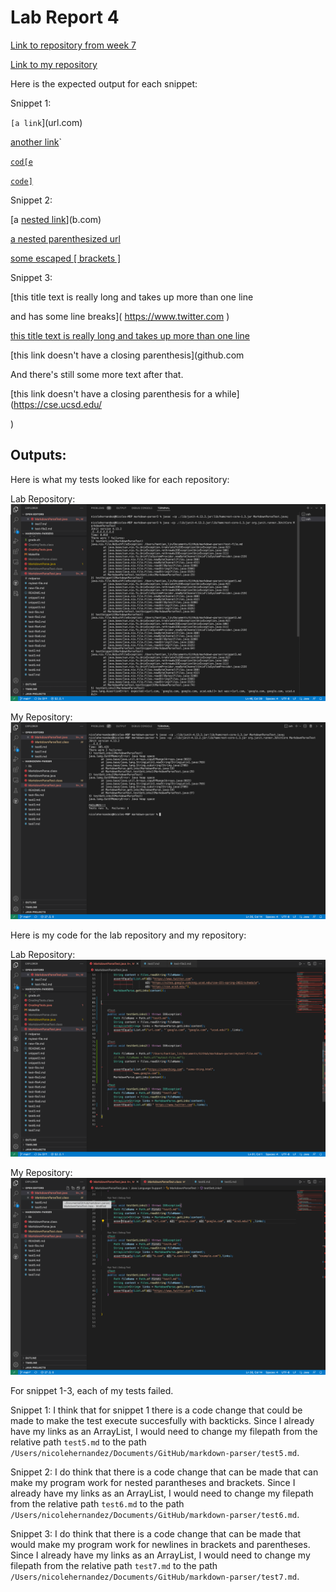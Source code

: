# Lab Report 4
[Link to repository from week 7](https://github.com/HantianLin/markdown-parser)

[Link to my repository](https://github.com/Nicole242/markdown-parser)

Here is the expected output for each snippet:

Snippet 1:

`[a link`](url.com)

[another link](`google.com)`

[`cod[e`](google.com)

[`code]`](ucsd.edu)


Snippet 2:

[a [nested link](a.com)](b.com)

[a nested parenthesized url](a.com(()))

[some escaped \[ brackets \]](example.com)


Snippet 3:

[this title text is really long and takes up more than 
one line

and has some line breaks](
    https://www.twitter.com
)

[this title text is really long and takes up more than 
one line](
https://sites.google.com/eng.ucsd.edu/cse-15l-spring-2022/schedule
)


[this link doesn't have a closing parenthesis](github.com

And there's still some more text after that.

[this link doesn't have a closing parenthesis for a while](https://cse.ucsd.edu/



)



## Outputs:

Here is what my tests looked like for each repository:

Lab Repository:
![Lab Repository](FTEXMP.png)


My Repository:
![My Repository](MTTMP.png)


Here is my code for the lab repository and my repository:

Lab Repository:
![Lab Repository](ExMPVS.png)

My Repository:
![My Repository](MyMPVS.png)


For snippet 1-3, each of my tests failed. 

Snippet 1: I think that for snippet 1 there is a code change that could be made to make the test execute succesfully with backticks. Since I already have my links as an ArrayList, I would need to change my filepath from the relative path `test5.md` to the path `/Users/nicolehernandez/Documents/GitHub/markdown-parser/test5.md`.

Snippet 2: I do think that there is a code change that can be made that can make my program work for nested parantheses and brackets. Since I already have my links as an ArrayList, I would need to change my filepath from the relative path `test6.md` to the path `/Users/nicolehernandez/Documents/GitHub/markdown-parser/test6.md`.


Snippet 3: I do think that there is a code change that can be made that would make my program work for newlines in brackets and parentheses. Since I already have my links as an ArrayList, I would need to change my filepath from the relative path `test7.md` to the path `/Users/nicolehernandez/Documents/GitHub/markdown-parser/test7.md`.